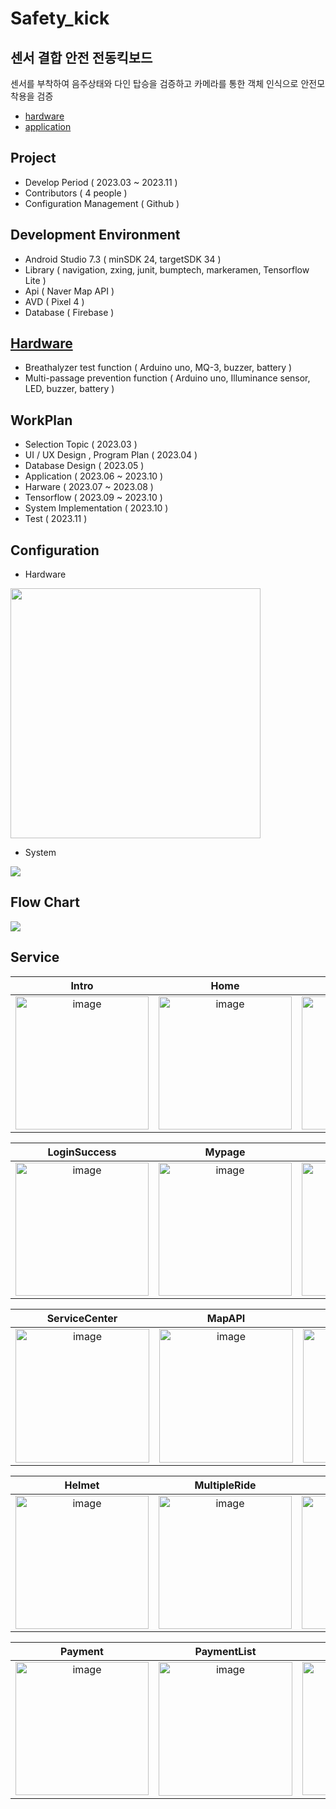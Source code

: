 # Safety_kick
## 센서 결합 안전 전동킥보드
센서를 부착하여 음주상태와 다인 탑승을 검증하고 카메라를 통한 객체 인식으로 안전모 착용을 검증

- [hardware](https://github.com/Seong-A/safety_kick_hardware.git) 
- [application](https://github.com/Seong-A/safety_kick.git)

## Project
- Develop Period ( 2023.03 ~ 2023.11 )
- Contributors ( 4 people )
- Configuration Management ( Github )

## Development Environment
- Android Studio 7.3 ( minSDK 24, targetSDK 34 )
- Library ( navigation, zxing, junit, bumptech, markeramen, Tensorflow Lite )
- Api ( Naver Map API )
- AVD ( Pixel 4 )
- Database ( Firebase )

## [Hardware](https://github.com/Seong-A/safety_kick_hardware.git)
- Breathalyzer test function ( Arduino uno, MQ-3, buzzer, battery )
- Multi-passage prevention function ( Arduino uno, Illuminance sensor, LED, buzzer, battery )

## WorkPlan
- Selection Topic ( 2023.03 )
- UI / UX Design , Program Plan ( 2023.04 )
- Database Design ( 2023.05 )
- Application ( 2023.06 ~ 2023.10 )
- Harware ( 2023.07 ~ 2023.08 )
- Tensorflow ( 2023.09 ~ 2023.10 )
- System Implementation ( 2023.10 )
- Test ( 2023.11 )

## Configuration
- Hardware

<img width="400" src="https://github.com/Seong-A/safety_kick/assets/83965377/ad036deb-2009-462c-994e-d8ba44210160">

- System

<img src="https://github.com/Seong-A/safety_kick/assets/83965377/0023d3d0-b010-4089-8e65-d2ba617a0304">

## Flow Chart
<img src="https://github.com/Seong-A/safety_kick/assets/83965377/f0644727-6159-4432-b595-a8dff4cc94d3">

  
## Service 
|Intro|Home|Login|Sign Up|
|:---:|:---:|:---:|:---:|
|<img width="213" alt="image" src="https://github.com/Seong-A/safety_kick/assets/83965377/c2ece0df-39af-4e89-9421-97714d9cc786">|<img width="213" alt="image" src="https://github.com/Seong-A/safety_kick/assets/83965377/1f5d77ce-aa6d-4b63-907a-e08e52e14fd0">|<img width="213" alt="image" src="https://github.com/Seong-A/safety_kick/assets/83965377/281647a6-f04c-47c9-862a-d2e2432a0fa6">|<img width="213" alt="image" src="https://github.com/Seong-A/safety_kick/assets/83965377/7421669a-05ef-484a-8c18-6a6f26dc56a6">|

|LoginSuccess|Mypage|PasswordModify|RunInfo|
|:---:|:---:|:---:|:---:|
|<img width="213" alt="image" src="https://github.com/Seong-A/safety_kick/assets/83965377/b06b2656-c9e8-4105-92d8-c8c4af9a7ddf">|<img width="213" alt="image" src="https://github.com/Seong-A/safety_kick/assets/83965377/6be5f64f-22ec-4242-9012-89bf95958891">|<img width="213" alt="image" src="https://github.com/Seong-A/safety_kick/assets/83965377/b19fa50b-abe2-4d4f-9072-c845a2c0acaa">|<img width="213" alt="image" src="https://github.com/Seong-A/safety_kick/assets/83965377/89dc1185-50a7-4951-bea5-cf3c5e51e95a">|

|ServiceCenter|MapAPI|QRScan|Alcohol|
|:---:|:---:|:---:|:---:|
|<img width="214" alt="image" src="https://github.com/Seong-A/safety_kick/assets/83965377/5928db46-e404-4d56-8235-48f6b6302649">|<img width="214" alt="image" src="https://github.com/Seong-A/safety_kick/assets/83965377/1a84dccb-c7b2-4cf3-b9ce-56f322e6e091">|<img width="214" alt="image" src="https://github.com/Seong-A/safety_kick/assets/83965377/44f0a350-9d16-445a-84a0-5944c93459c5">|<img width="214" alt="image" src="https://github.com/Seong-A/safety_kick/assets/83965377/70f744d8-ae70-4fcd-b3fc-1bfe3927ca0d">|

|Helmet|MultipleRide|Rent|Return|
|:---:|:---:|:---:|:---:|
|<img width="213" alt="image" src="https://github.com/Seong-A/safety_kick/assets/83965377/4a1b03fb-8d3e-4d32-860c-9d1906f65bdc">|<img width="213" alt="image" src="https://github.com/Seong-A/safety_kick/assets/83965377/29bc05c4-655e-45c8-b78f-7fcfbf2e3f2c">|<img width="213" alt="image" src="https://github.com/Seong-A/safety_kick/assets/83965377/2b3c49ae-f5d1-4576-baf1-c1b909454952">|<img width="213" alt="image" src="https://github.com/Seong-A/safety_kick/assets/83965377/66f7f688-c668-4f3e-bda7-2bb91d64da91">|

|Payment|PaymentList|RunList|
|:---:|:---:|:---:|
|<img width="213" alt="image" src="https://github.com/Seong-A/safety_kick/assets/83965377/cd9f7a7f-168f-4710-98b0-51b870c88a46">|<img width="214" alt="image" src="https://github.com/Seong-A/safety_kick/assets/83965377/0ac39d4b-c711-452c-8efa-a080b01d7abf">|<img width="213" alt="image" src="https://github.com/Seong-A/safety_kick/assets/83965377/6c4f24cb-61f6-43d2-aff1-acdd6d1ebe3b">|


